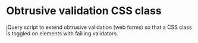 # Obtrusive validation CSS class
jQuery script to extend obtrusive validation (web forms) so that a CSS class is toggled on elements with failiing validators.